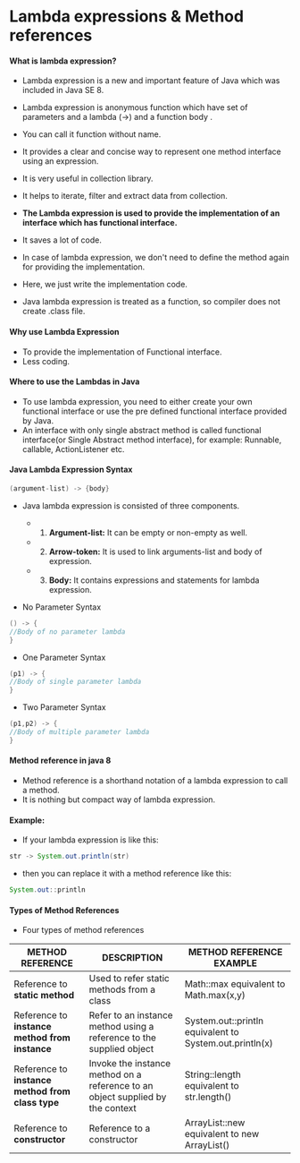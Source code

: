 # Lambda expressions & Method references

#### What is lambda expression?

* Lambda expression is a new and important feature of Java which was included in Java SE 8.
* Lambda expression is anonymous function which have set of parameters and a lambda (->) and a function body .
* You can call it function without name.
* It provides a clear and concise way to represent one method interface using an expression. 
* It is very useful in collection library. 
* It helps to iterate, filter and extract data from collection.

* **The Lambda expression is used to provide the implementation of an interface which has functional interface.** 
* It saves a lot of code. 
* In case of lambda expression, we don't need to define the method again for providing the implementation. 
* Here, we just write the implementation code.
* Java lambda expression is treated as a function, so compiler does not create .class file.

#### Why use Lambda Expression
 * To provide the implementation of Functional interface.
 * Less coding.

#### Where to use the Lambdas in Java
* To use lambda expression, you need to either create your own functional interface or use the pre defined functional interface provided by Java. 
* An interface with only single abstract method is called functional interface(or Single Abstract method interface), for example: Runnable, callable, ActionListener etc.

#### Java Lambda Expression Syntax
```java
(argument-list) -> {body} 
```
* Java lambda expression is consisted of three components.

  * 1) **Argument-list:** It can be empty or non-empty as well.

  * 2) **Arrow-token:** It is used to link arguments-list and body of expression.

  * 3) **Body:** It contains expressions and statements for lambda expression.

* No Parameter Syntax
```java
() -> {  
//Body of no parameter lambda  
} 
```
* One Parameter Syntax
```java
(p1) -> {  
//Body of single parameter lambda  
}
```
* Two Parameter Syntax
```java
(p1,p2) -> {  
//Body of multiple parameter lambda  
} 
```
#### Method reference in java 8

* Method reference is a shorthand notation of a lambda expression to call a method. 
* It is nothing but compact way of lambda expression.
#### Example:
* If your lambda expression is like this:
```java
str -> System.out.println(str)
```
* then you can replace it with a method reference like this:
```java
System.out::println
```
#### Types of Method References

* Four types of method references
  
**METHOD REFERENCE** |	**DESCRIPTION** |	**METHOD REFERENCE EXAMPLE**
---------------------|---------------------|---------------------
Reference to **static method**|	Used to refer static methods from a class |	Math::max equivalent to Math.max(x,y)
Reference to **instance method from instance** |	Refer to an instance method using a reference to the supplied object	|System.out::println equivalent to System.out.println(x)
Reference to **instance method from class type**	|Invoke the instance method on a reference to an object supplied by the context|	String::length equivalent to str.length()
Reference to **constructor** |	Reference to a constructor|	ArrayList::new equivalent to new ArrayList()
